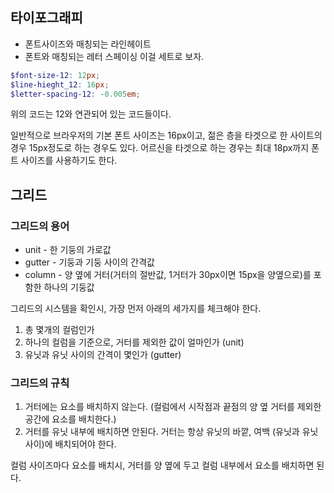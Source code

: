 ## 타이포그래피
* 폰트사이즈와 매칭되는 라인헤이트
* 폰트와 매칭되는 레터 스페이싱
이걸 세트로 보자. 
```scss
$font-size-12: 12px;
$line-hieght_12: 16px;
$letter-spacing-12: -0.005em;
```
위의 코드는 12와 연관되어 있는 코드들이다.

일반적으로 브라우저의 기본 폰트 사이즈는 16px이고, 젊은 층을 타겟으로 한 사이트의 경우 15px정도로 하는 경우도 있다. 어르신을 타겟으로 하는 경우는 최대 18px까지 폰트 사이즈를 사용하기도 한다.

## 그리드
### 그리드의 용어
* unit - 한 기둥의 가로값
* gutter - 기둥과 기둥 사이의 간격값
* column - 양 옆에 거터(거터의 절반값, 1거터가 30px이면 15px을 양옆으로)를 포함한 하나의 기둥값

그리드의 시스템을 확인시, 가장 먼저 아래의 세가지를 체크해야 한다.
1. 총 몇개의 컬럼인가
2. 하나의 컬럼을 기준으로, 거터를 제외한 값이 얼마인가 (unit)
3. 유닛과 유닛 사이의 간격이 몇인가 (gutter)

### 그리드의 규칙
1. 거터에는 요소를 배치하지 않는다. (컬럼에서 시작점과 끝점의 양 옆 거터를 제외한 공간에 요소를 배치한다.)
2. 거터를 유닛 내부에 배치하면 안된다. 거터는 항상 유닛의 바깥, 여백 (유닛과 유닛 사이)에 배치되어야 한다.

컬럼 사이즈마다 요소를 배치시, 거터를 양 옆에 두고 컬럼 내부에서 요소를 배치하면 된다.